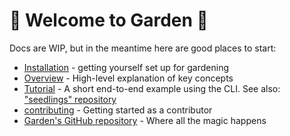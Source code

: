 # 🌱 Welcome to Garden 🌱

Docs are WIP, but in the meantime here are good places to start:
- [Installation](installation.md) - getting yourself set up for gardening
- [Overview](../architecture_overview.md) - High-level explanation of key concepts
- [Tutorial](../user_guide/tutorial.md) - A short end-to-end example using the CLI. See also: ["seedlings" repository](https://github.com/Garden-AI/seedlings)
- [contributing](../developer_guide/contributing.md) - Getting started as a contributor
- [Garden's GitHub repository](https://github.com/Garden-AI/garden) - Where all the magic happens
